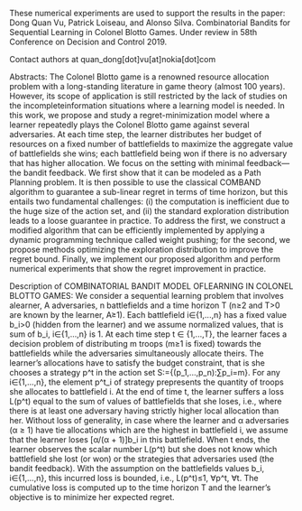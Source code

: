 These numerical experiments are used to support the results in the paper: Dong Quan Vu, Patrick Loiseau, and Alonso Silva. Combinatorial Bandits for Sequential Learning in Colonel Blotto Games. Under review in 58th Conference on Decision and Control 2019.

Contact authors at quan_dong[dot]vu[at]nokia[dot]com


Abstracts: The Colonel Blotto game is a renowned resource allocation problem with a long-standing literature in game theory (almost 100 years). However, its scope of application is still restricted by the lack of studies on the incompleteinformation situations where a learning model is needed. In this work, we propose and study a regret-minimization model where a learner repeatedly plays the Colonel Blotto game against several adversaries. At each time step, the learner distributes her budget of resources on a fixed number of battlefields to maximize the aggregate value of battlefields she wins; each battlefield being won if there is no adversary that has higher
allocation. We focus on the setting with minimal feedback—the bandit feedback. We first show that it can be modeled as a Path Planning problem. It is then possible to use the classical COMBAND algorithm to guarantee a sub-linear regret in terms of time horizon, but this entails two fundamental challenges: (i) the computation is inefficient due to the huge size of the action set, and (ii) the standard exploration distribution leads to a loose guarantee in practice. To address the first, we construct a modified algorithm that can be efficiently implemented by applying a dynamic programming technique called weight pushing; for the second, we propose methods optimizing the exploration distribution to improve the regret bound. Finally, we implement our proposed algorithm and perform numerical experiments that show the regret improvement in practice.


Description of COMBINATORIAL BANDIT MODEL OFLEARNING IN COLONEL BLOTTO GAMES:
We consider a sequential learning problem that involves alearner, A adversaries, n battlefields and a time horizon T (n≥2 and T>0 are known  by the learner, A≥1). Each battlefield i∈{1,...,n} has a fixed value b_i>0 (hidden from the learner) and we assume normalized values, that is sum of b_i, i∈{1,...,n} is 1. At  each  time  step t ∈ {1,...,T},  the  learner  faces  a  decision problem  of  distributing m troops (m≥1 is fixed) towards the battlefields while the adversaries simultaneously allocate theirs. The  learner’s allocations have to satisfy the budget constraint, that is she chooses a strategy p^t in the action set S:={(p_1,...,p_n):∑p_i=m}. For any i∈{1,...,n}, the element p^t_i of strategy prepresents the quantity of troops she allocates to battlefield i. At the end of time t, the learner suffers a loss L(p^t) equal to the sum of values of battlefields that she loses, i.e., where there is at least one adversary having strictly higher local allocation than her. Without loss of generality, in case where the learner and α adversaries (α ≥ 1) have tie allocations which are the highest in battlefield i, we assume that the learner loses [α/(α + 1)]b_i in this battlefield. When t ends, the learner observes the scalar number L(p^t) but she does not know which battlefield she lost (or won) or the strategies that adversaries used (the bandit feedback). With the assumption on the battlefields values b_i, i∈{1,...,n}, this incurred loss is bounded, i.e., L(p^t)≤1, ∀p^t, ∀t. The cumulative loss is computed up to the time horizon T and the learner’s objective is to minimize her expected regret.
